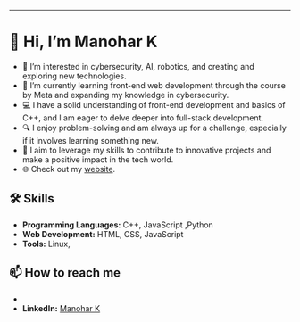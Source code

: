 

---

# 👋 Hi, I’m Manohar K

- 👀 I’m interested in cybersecurity, AI, robotics, and creating and exploring new technologies.
- 🌱 I’m currently learning front-end web development through the course by Meta and expanding my knowledge in cybersecurity.
- 💻 I have a solid understanding of front-end development and basics of C++, and I am eager to delve deeper into full-stack development.
- 🔍 I enjoy problem-solving and am always up for a challenge, especially if it involves learning something new.
- 🌟 I aim to leverage my skills to contribute to innovative projects and make a positive impact in the tech world.
- 🌐 Check out my [website](manohark.me).

## 🛠️ Skills

- **Programming Languages:** C++, JavaScript ,Python
- **Web Development:** HTML, CSS, JavaScript
- **Tools:** Linux,

## 📫 How to reach me

- 
- **LinkedIn:** [Manohar K](https://www.linkedin.com/in/manohark0909)

